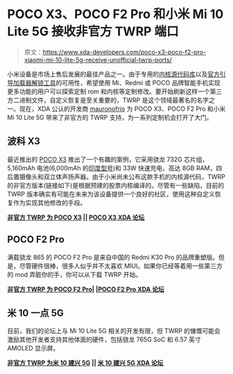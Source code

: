 # POCO X3、POCO F2 Pro 和小米 Mi 10 Lite 5G 接收非官方 TWRP 端口

> 原文：<https://www.xda-developers.com/poco-x3-poco-f2-pro-xiaomi-mi-10-lite-5g-receive-unofficial-twrp-ports/>

小米设备是市场上售后发展的最佳产品之一。由于专用的[内核源代码库](https://github.com/MiCode/Xiaomi_Kernel_OpenSource)以及[官方引导加载器解锁工具](https://en.miui.com/unlock/)的可用性，希望使用 Mi、Redmi 或 POCO 品牌智能手机实现更多功能的用户可以探索定制 rom 和内核等定制修改。要开始刷新这样一个第三方二进制文件，自定义恢复是至关重要的，TWRP 是这个领域最著名的名字之一。现在，XDA 公认的开发商 [mauronofrio](https://forum.xda-developers.com/member.php?u=4712355) 为 POCO X3、POCO F2 Pro 和小米 Mi 10 Lite 5G 带来了非官方的 TWRP 支持，为一系列定制机会打开了大门。

## 波科 X3

最近推出的 [POCO X3](https://www.xda-developers.com/xiaomi-unveils-poco-x3-nfc-120hz-display-qualcomm-snapdragon-732g-64mp-quad-camera/) 推出了一个有趣的案例，它采用骁龙 732G 芯片组，5,160mAh 电池(6,000mAh 的[印度型号](https://www.xda-developers.com/poco-x3-launched-india/))和 33W 快速充电，高达 8GB RAM，四后置摄像头和双立体声扬声器。由于小米尚未公布这款手机的内核源代码，TWRP 的非官方版本(链接如下)是根据预建的股票内核编译的。尽管有一些缺陷，目前的 TWRP 版本确实有可能在未来为该设备提供一个良好的社区，使用这种自定义恢复作为实现其他修改的手段。

**[非官方 TWRP 为 POCO X3](https://forum.xda-developers.com/xiaomi-poco-x3-nfc/development/recovery-twrp-xiaomi-poco-x3-t4167199) || [POCO X3 XDA 论坛](https://forum.xda-developers.com/xiaomi-poco-x3-nfc)**

## POCO F2 Pro

满载骁龙 865 的 POCO F2 Pro 是来自中国的 Redmi K30 Pro 的品牌重塑版。但是，尽管硬件很棒，很多人似乎并不太喜欢 MIUI。如果你已经等着用一些第三方的 mod 弄脏你的手，你可以从下载 TWRP 开始。

**[非官方 TWRP 为 POCO F2 Pro](https://forum.xda-developers.com/poco-f2-pro/development/recovery-twrp-xiaomi-poco-f2-pro-t4167169)| |[POCO F2 Pro XDA 论坛](https://forum.xda-developers.com/poco-f2-pro)**

## 米 10 一点 5G

目前，我们的论坛上与 Mi 10 Lite 5G 相关的开发有限，但 TWRP 的慷慨可能会激励其他开发者支持其他体面的硬件，包括骁龙 765G SoC 和 6.57 英寸 AMOLED 显示屏。

**[非官方 TWRP 为米 10 建兴 5G](https://forum.xda-developers.com/xiaomi-mi-10-lite/development/recovery-twrp-xiaomi-mi-10-lite-5g-t4167201/) || [米 10 建兴 5G XDA 论坛](https://forum.xda-developers.com/xiaomi-mi-10-lite)**